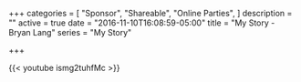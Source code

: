 +++
categories = [
  "Sponsor",
  "Shareable", 
  "Online Parties",
]
description = ""
active = true
date = "2016-11-10T16:08:59-05:00"
title = "My Story - Bryan Lang"
series = "My Story"

+++

{{< youtube ismg2tuhfMc >}}
